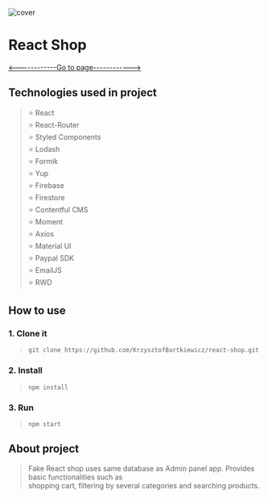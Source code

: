 ![cover](github/cover.gif)

# React Shop
[<------------Go to page------------>](https://react-shop-portfolio.netlify.app)

## Technologies used in project

> ⭐ React  
> :star: React-Router  
> ⭐ Styled Components  
> ⭐ Lodash  
> :star: Formik  
> :star: Yup  
> :star: Firebase  
> :star: Firestore  
> :star: Contentful CMS  
> :star: Moment  
> :star: Axios  
> :star: Material UI  
> ⭐ Paypal SDK  
> ⭐ EmailJS  
> ⭐ RWD  
## How to use

### 1. Clone it
> `git clone https://github.com/KrzysztofBartkiewicz/react-shop.git`
### 2. Install
> `npm install`
### 3. Run
> `npm start`

## About project
> Fake React shop uses same database as Admin panel app. Provides basic functionalities such as<br />
> shopping cart, filtering by several categories and searching products.
